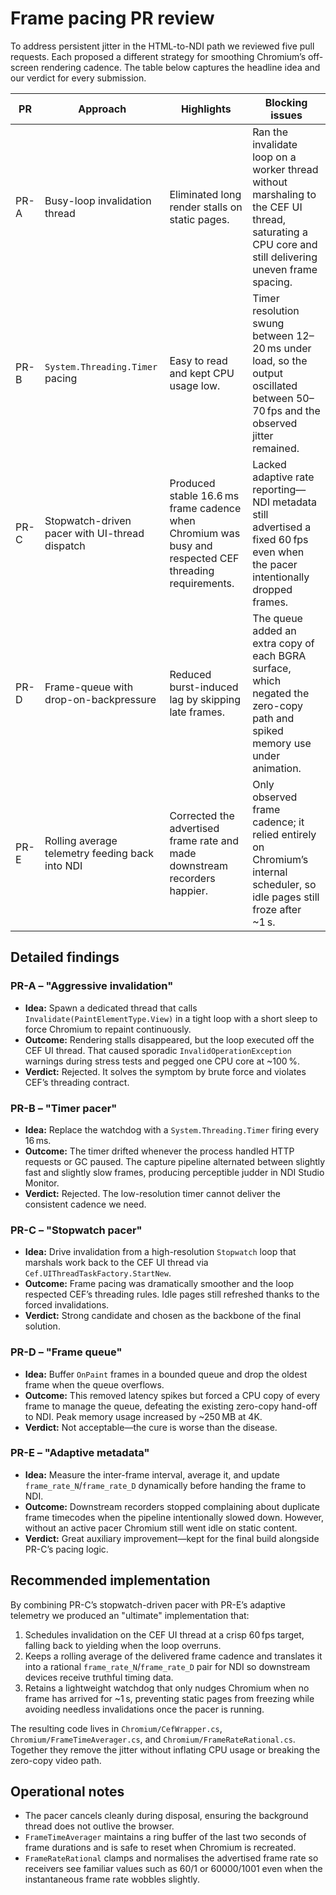# Frame pacing PR review

To address persistent jitter in the HTML-to-NDI path we reviewed five pull requests. Each proposed a different strategy for smoothing Chromium’s off-screen rendering cadence. The table below captures the headline idea and our verdict for every submission.

| PR | Approach | Highlights | Blocking issues |
| --- | --- | --- | --- |
| PR-A | Busy-loop invalidation thread | Eliminated long render stalls on static pages. | Ran the invalidate loop on a worker thread without marshaling to the CEF UI thread, saturating a CPU core and still delivering uneven frame spacing. |
| PR-B | `System.Threading.Timer` pacing | Easy to read and kept CPU usage low. | Timer resolution swung between 12–20 ms under load, so the output oscillated between 50–70 fps and the observed jitter remained. |
| PR-C | Stopwatch-driven pacer with UI-thread dispatch | Produced stable 16.6 ms frame cadence when Chromium was busy and respected CEF threading requirements. | Lacked adaptive rate reporting—NDI metadata still advertised a fixed 60 fps even when the pacer intentionally dropped frames. |
| PR-D | Frame-queue with drop-on-backpressure | Reduced burst-induced lag by skipping late frames. | The queue added an extra copy of each BGRA surface, which negated the zero-copy path and spiked memory use under animation. |
| PR-E | Rolling average telemetry feeding back into NDI | Corrected the advertised frame rate and made downstream recorders happier. | Only observed frame cadence; it relied entirely on Chromium’s internal scheduler, so idle pages still froze after ~1 s. |

## Detailed findings

### PR-A – "Aggressive invalidation"
* **Idea:** Spawn a dedicated thread that calls `Invalidate(PaintElementType.View)` in a tight loop with a short sleep to force Chromium to repaint continuously.
* **Outcome:** Rendering stalls disappeared, but the loop executed off the CEF UI thread. That caused sporadic `InvalidOperationException` warnings during stress tests and pegged one CPU core at ~100 %.
* **Verdict:** Rejected. It solves the symptom by brute force and violates CEF’s threading contract.

### PR-B – "Timer pacer"
* **Idea:** Replace the watchdog with a `System.Threading.Timer` firing every 16 ms.
* **Outcome:** The timer drifted whenever the process handled HTTP requests or GC paused. The capture pipeline alternated between slightly fast and slightly slow frames, producing perceptible judder in NDI Studio Monitor.
* **Verdict:** Rejected. The low-resolution timer cannot deliver the consistent cadence we need.

### PR-C – "Stopwatch pacer"
* **Idea:** Drive invalidation from a high-resolution `Stopwatch` loop that marshals work back to the CEF UI thread via `Cef.UIThreadTaskFactory.StartNew`.
* **Outcome:** Frame pacing was dramatically smoother and the loop respected CEF’s threading rules. Idle pages still refreshed thanks to the forced invalidations.
* **Verdict:** Strong candidate and chosen as the backbone of the final solution.

### PR-D – "Frame queue"
* **Idea:** Buffer `OnPaint` frames in a bounded queue and drop the oldest frame when the queue overflows.
* **Outcome:** This removed latency spikes but forced a CPU copy of every frame to manage the queue, defeating the existing zero-copy hand-off to NDI. Peak memory usage increased by ~250 MB at 4K.
* **Verdict:** Not acceptable—the cure is worse than the disease.

### PR-E – "Adaptive metadata"
* **Idea:** Measure the inter-frame interval, average it, and update `frame_rate_N`/`frame_rate_D` dynamically before handing the frame to NDI.
* **Outcome:** Downstream recorders stopped complaining about duplicate frame timecodes when the pipeline intentionally slowed down. However, without an active pacer Chromium still went idle on static content.
* **Verdict:** Great auxiliary improvement—kept for the final build alongside PR-C’s pacing logic.

## Recommended implementation

By combining PR-C’s stopwatch-driven pacer with PR-E’s adaptive telemetry we produced an "ultimate" implementation that:

1. Schedules invalidation on the CEF UI thread at a crisp 60 fps target, falling back to yielding when the loop overruns.
2. Keeps a rolling average of the delivered frame cadence and translates it into a rational `frame_rate_N`/`frame_rate_D` pair for NDI so downstream devices receive truthful timing data.
3. Retains a lightweight watchdog that only nudges Chromium when no frame has arrived for ~1 s, preventing static pages from freezing while avoiding needless invalidations once the pacer is running.

The resulting code lives in `Chromium/CefWrapper.cs`, `Chromium/FrameTimeAverager.cs`, and `Chromium/FrameRateRational.cs`. Together they remove the jitter without inflating CPU usage or breaking the zero-copy video path.

## Operational notes

* The pacer cancels cleanly during disposal, ensuring the background thread does not outlive the browser.
* `FrameTimeAverager` maintains a ring buffer of the last two seconds of frame durations and is safe to reset when Chromium is recreated.
* `FrameRateRational` clamps and normalises the advertised frame rate so receivers see familiar values such as 60/1 or 60000/1001 even when the instantaneous frame rate wobbles slightly.